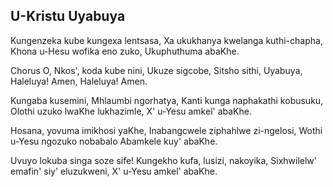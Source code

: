 ## U-Kristu Uyabuya

Kungenzeka kube kungexa lentsasa, Xa ukukhanya kwelanga kuthi-chapha,
Khona u-Hesu wofika eno zuko, Ukuphuthuma abaKhe.

Chorus
O, Nkos', koda kube nini, Ukuze sigcobe,
Sitsho sithi, Uyabuya, Haleluya! Amen, Haleluya! Amen.

Kungaba kusemini, Mhlaumbi ngorhatya, Kanti kunga naphakathi kobusuku,
Olothi uzuko lwaKhe lukhazimle, X' u-Yesu amkel' abaKhe.

Hosana, yovuma imikhosi yaKhe, Inabangcwele ziphahlwe zi-ngelosi,
Wothi u-Yesu ngozuko nobabalo Abamkele kuy' abaKhe.

Uvuyo lokuba singa soze sife! Kungekho kufa, lusizi, nakoyika,
Sixhwilelw' emafin' siy' eluzukweni, X' u-Yesu amkel' abaKhe.

